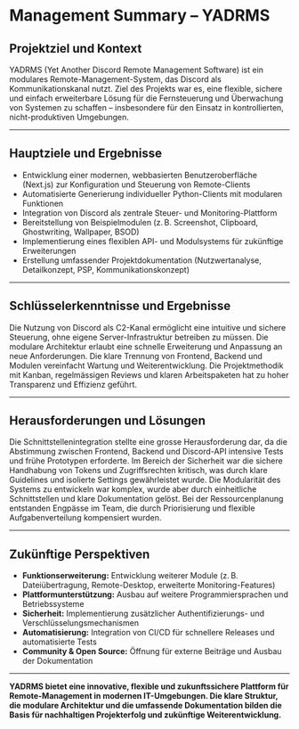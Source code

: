 # Management Summary – YADRMS

## Projektziel und Kontext
YADRMS (Yet Another Discord Remote Management Software) ist ein modulares Remote-Management-System, das Discord als Kommunikationskanal nutzt. Ziel des Projekts war es, eine flexible, sichere und einfach erweiterbare Lösung für die Fernsteuerung und Überwachung von Systemen zu schaffen – insbesondere für den Einsatz in kontrollierten, nicht-produktiven Umgebungen.

---

## Hauptziele und Ergebnisse
- Entwicklung einer modernen, webbasierten Benutzeroberfläche (Next.js) zur Konfiguration und Steuerung von Remote-Clients
- Automatisierte Generierung individueller Python-Clients mit modularen Funktionen
- Integration von Discord als zentrale Steuer- und Monitoring-Plattform
- Bereitstellung von Beispielmodulen (z. B. Screenshot, Clipboard, Ghostwriting, Wallpaper, BSOD)
- Implementierung eines flexiblen API- und Modulsystems für zukünftige Erweiterungen
- Erstellung umfassender Projektdokumentation (Nutzwertanalyse, Detailkonzept, PSP, Kommunikationskonzept)

---

## Schlüsselerkenntnisse und Ergebnisse
Die Nutzung von Discord als C2-Kanal ermöglicht eine intuitive und sichere Steuerung, ohne eigene Server-Infrastruktur betreiben zu müssen. Die modulare Architektur erlaubt eine schnelle Erweiterung und Anpassung an neue Anforderungen. Die klare Trennung von Frontend, Backend und Modulen vereinfacht Wartung und Weiterentwicklung. Die Projektmethodik mit Kanban, regelmässigen Reviews und klaren Arbeitspaketen hat zu hoher Transparenz und Effizienz geführt.

---

## Herausforderungen und Lösungen
Die Schnittstellenintegration stellte eine grosse Herausforderung dar, da die Abstimmung zwischen Frontend, Backend und Discord-API intensive Tests und frühe Prototypen erforderte. Im Bereich der Sicherheit war die sichere Handhabung von Tokens und Zugriffsrechten kritisch, was durch klare Guidelines und isolierte Settings gewährleistet wurde. Die Modularität des Systems zu entwickeln war komplex, wurde aber durch einheitliche Schnittstellen und klare Dokumentation gelöst. Bei der Ressourcenplanung entstanden Engpässe im Team, die durch Priorisierung und flexible Aufgabenverteilung kompensiert wurden.

---

## Zukünftige Perspektiven
- **Funktionserweiterung:** Entwicklung weiterer Module (z. B. Dateiübertragung, Remote-Desktop, erweiterte Monitoring-Features)
- **Plattformunterstützung:** Ausbau auf weitere Programmiersprachen und Betriebssysteme
- **Sicherheit:** Implementierung zusätzlicher Authentifizierungs- und Verschlüsselungsmechanismen
- **Automatisierung:** Integration von CI/CD für schnellere Releases und automatisierte Tests
- **Community & Open Source:** Öffnung für externe Beiträge und Ausbau der Dokumentation

---

**YADRMS bietet eine innovative, flexible und zukunftssichere Plattform für Remote-Management in modernen IT-Umgebungen. Die klare Struktur, die modulare Architektur und die umfassende Dokumentation bilden die Basis für nachhaltigen Projekterfolg und zukünftige Weiterentwicklung.** 